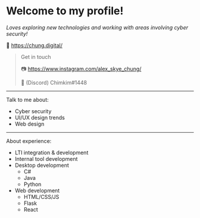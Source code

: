# Welcome to my profile!

*Loves exploring new technologies and working with areas involving cyber security!*

🔗 https://chung.digital/

> Get in touch
> 
> 📷 https://www.instagram.com/alex_skye_chung/
> 
> 🔷 (Discord) Chimkim#1448

***

Talk to me about:

- Cyber security
- UI/UX design trends
- Web design

***

About experience:

- LTI integration & development
- Internal tool development
- Desktop development
    - C#
    - Java
    - Python
- Web development
    - HTML/CSS/JS
    - Flask
    - React
